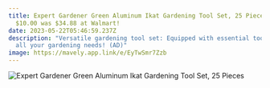```yaml
---
title: Expert Gardener Green Aluminum Ikat Gardening Tool Set, 25 Pieces Now
  $10.00 was $34.88 at Walmart!
date: 2023-05-22T05:46:59.237Z
description: "Versatile gardening tool set: Equipped with essential tools for
  all your gardening needs! (AD)"
image: https://mavely.app.link/e/EyTwSmr7Zzb
---
```

<!--StartFragment-->

![Expert Gardener Green Aluminum Ikat Gardening Tool Set, 25 Pieces](https://i5.walmartimages.com/asr/37a1f241-e7b6-4759-916e-566807c196df.974cfe4caa22ff0986a950a1a39ea936.jpeg)

<!--EndFragment-->